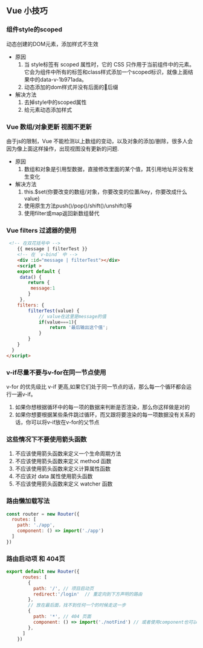 ## Vue 小技巧
### 组件style的scoped
动态创建的DOM元素，添加样式不生效
+ 原因  
  1. 当 style标签有 scoped 属性时，它的 CSS 只作用于当前组件中的元素。它会为组件中所有的标签和class样式添加一个scoped标识，就像上面结果中的data-v-1b971ada。
  2. 动态添加的dom样式并没有后面的后缀
+ 解决方法
  1. 去掉style中的scoped属性
  2. 给元素动态添加样式
### Vue 数组/对象更新 视图不更新
由于js的限制，Vue 不能检测以上数组的变动，以及对象的添加/删除，很多人会因为像上面这样操作，出现视图没有更新的问题.
+ 原因
  1. 数组和对象是引用型数据，直接修改里面的某个值，其引用地址并没有发生变化
+ 解决方法
  1. this.$set(你要改变的数组/对象，你要改变的位置/key，你要改成什么value)
  2. 使用原生方法push()/pop()/shift()/unshift()等
  3. 使用filter或map返回新数组替代
### Vue filters 过滤器的使用
```html
 <!-- 在双花括号中 -->
    {{ message | filterTest }}
    <!-- 在 `v-bind` 中 -->
    <div :id="message | filterTest"></div>
    <script >
    export default {    
     data() {
        return {
         message:1   
        }
     },
    filters: {  
        filterTest(value) {
            // value在这里是message的值
            if(value===1){
                return '最后输出这个值';
            }
        }
    }
  }
</script>
```
### v-if尽量不要与v-for在同一节点使用
v-for 的优先级比 v-if 更高,如果它们处于同一节点的话，那么每一个循环都会运行一遍v-if。
1. 如果你想根据循环中的每一项的数据来判断是否渲染，那么你这样做是对的
2. 如果你想要根据某些条件跳过循环，而又跟将要渲染的每一项数据没有关系的话，你可以将v-if放在v-for的父节点
### 这些情况下不要使用箭头函数
1. 不应该使用箭头函数来定义一个生命周期方法
2. 不应该使用箭头函数来定义 method 函数
3. 不应该使用箭头函数来定义计算属性函数
4. 不应该对 data 属性使用箭头函数
5. 不应该使用箭头函数来定义 watcher 函数
### 路由懒加载写法
```js
const router = new Router({
  routes: [
    path: './app',
    component: () => import('./app')
  ]
})
```
### 路由启动项 和 404页
```js
export default new Router({
      routes: [
        {
          path: '/', // 项目启动页
          redirect:'/login'  // 重定向到下方声明的路由 
        },
        // 放在最后面，找不到任何一个的时候走这一步
        {
          path: '*', // 404 页面 
          component: () => import('./notFind') // 或者使用component也可以的
        },
      ]
    })
```
